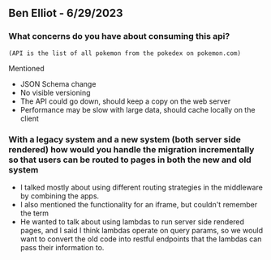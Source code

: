 ## Ben Elliot - 6/29/2023

### What concerns do you have about consuming this api? 
    (API is the list of all pokemon from the pokedex on pokemon.com)

Mentioned
- JSON Schema change
- No visible versioning
- The API could go down, should keep a copy on the web server 
- Performance may be slow with large data, should cache locally on the client

### With a legacy system and a new system (both server side rendered) how would you handle the migration incrementally so that users can be routed to pages in both the new and old system

- I talked mostly about using different routing strategies in the middleware by combining the apps. 
- I also mentioned the functionality for an iframe, but couldn't remember the term
- He wanted to talk about using lambdas to run server side rendered pages, and I said I think lambdas operate on query params, so we would want to convert the old code into restful endpoints that the lambdas can pass their information to.

